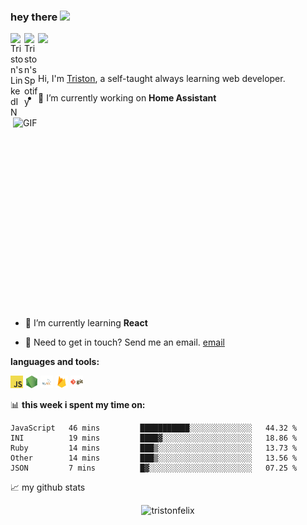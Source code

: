 ### hey there <img src="https://media.giphy.com/media/hvRJCLFzcasrR4ia7z/giphy.gif" width="25px">
<a href="https://www.linkedin.com/in/tristonfelix/">
  <img align="left" alt="Triston's LinkedIN" width="22px" src="https://raw.githubusercontent.com/peterthehan/peterthehan/master/assets/linkedin.svg" />
</a>
<a href="https://open.spotify.com/user/cody9t?si=a27de244d1b949d4">
  <img align="left" alt="Triston's Spotify" width="22px" src="https://raw.githubusercontent.com/peterthehan/peterthehan/master/assets/spotify.svg" />
</a>

![](https://visitor-badge.glitch.me/badge?page_id=tristonfelix.tristonfelix)

<br />

Hi, I'm [Triston](https://Tristonf.dev/), a self-taught always learning web developer. 


  <img align="right" alt="GIF" src="https://media.giphy.com/media/dWesBcTLavkZuG35MI/giphy.gif" width="500" height="320" />

- 🔭 I’m currently working on **Home Assistant**

- 🌱 I’m currently learning **React**  

- 💬 Need to get in touch?  Send me an email. [email](mailto:triston@interxet.net)

**languages and tools:**  

<code><img height="20" src="https://raw.githubusercontent.com/github/explore/80688e429a7d4ef2fca1e82350fe8e3517d3494d/topics/javascript/javascript.png"></code>
<code><img height="20" src="https://raw.githubusercontent.com/github/explore/80688e429a7d4ef2fca1e82350fe8e3517d3494d/topics/nodejs/nodejs.png"></code>
<code><img height="20" src="https://raw.githubusercontent.com/github/explore/80688e429a7d4ef2fca1e82350fe8e3517d3494d/topics/mysql/mysql.png"></code>
<code><img height="20" src="https://raw.githubusercontent.com/github/explore/80688e429a7d4ef2fca1e82350fe8e3517d3494d/topics/firebase/firebase.png"></code>
<code><img height="20" src="https://raw.githubusercontent.com/github/explore/80688e429a7d4ef2fca1e82350fe8e3517d3494d/topics/git/git.png"></code>

📊 **this week i spent my time on:**
<!--START_SECTION:waka-->
```text
JavaScript   46 mins         ███████████░░░░░░░░░░░░░░   44.32 % 
INI          19 mins         ████▓░░░░░░░░░░░░░░░░░░░░   18.86 % 
Ruby         14 mins         ███▒░░░░░░░░░░░░░░░░░░░░░   13.73 % 
Other        14 mins         ███▒░░░░░░░░░░░░░░░░░░░░░   13.56 % 
JSON         7 mins          █▓░░░░░░░░░░░░░░░░░░░░░░░   07.25 % 
```
<!--END_SECTION:waka-->

📈 my github stats

<p align="center"> <img src="https://github-readme-stats.vercel.app/api?username=tristonfelix&show_icons=true&theme=gotham" alt="tristonfelix" />




